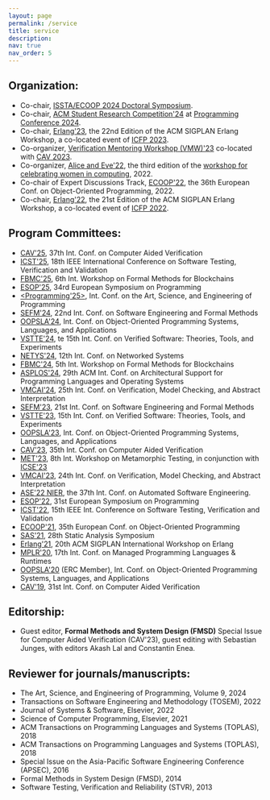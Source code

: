 ```yaml
---
layout: page
permalink: /service
title: service 
description:
nav: true
nav_order: 5
---
```


## Organization:

* Co-chair, [ISSTA/ECOOP 2024 Doctoral Symposium](https://2024.issta.org/track/issta-ecoop-2024-doctoral-symposium).
*  Co-chair, [ACM Student Research Competition'24](https://2024.programming-conference.org/track/programming-2024-SRC) at [Programming Conference 2024](https://2024.programming-conference.org/).
* Co-chair, [Erlang'23](https://icfp23.sigplan.org/home/erlang-2023#Call-for-Papers), the 22nd Edition of the ACM SIGPLAN Erlang Workshop, a co-located event of [ICFP 2023](https://icfp23.sigplan.org/).
* Co-organizer, [Verification Mentoring Workshop (VMW)'23](http://www.i-cav.org/2023/workshops/mentoring/) co-located with [CAV 2023](http://www.i-cav.org/2023/).
* Co-organizer, [Alice and Eve'22](https://alice-and-eve.github.io/2022/), the third edition of the [workshop for celebrating women in computing](https://www.utwente.nl/en/eemcs/aliceandeve/), 2022.
* Co-chair of Expert Discussions Track, [ECOOP'22](https://2022.ecoop.org/), the 36th European Conf. on Object-Oriented Programming, 2022.
* Co-chair, [Erlang'22](https://icfp22.sigplan.org/), the 21st Edition of the ACM SIGPLAN Erlang Workshop, a co-located event of [ICFP 2022](https://icfp22.sigplan.org/).


## Program Committees:

* [CAV'25](https://conferences.i-cav.org/2025/), 37th Int. Conf. on Computer Aided Verification
* [ICST'25](https://conf.researchr.org/home/icst-2025), 18th IEEE International Conference on Software Testing, Verification and Validation
* [FBMC'25](https://fmbc.gitlab.io/), 6th Int. Workshop on Formal Methods for Blockchains 
* [ESOP'25](https://etaps.org/2025/conferences/esop/), 34rd European Symposium on Programming
* [\<Programming'25\>](https://etaps.org/2025/conferences/esop/), Int. Conf. on the Art, Science, and Engineering of Programming
* [SEFM'24](https://sefm-conference.github.io/2024/), 22nd Int. Conf. on Software Engineering and Formal Methods 
* [OOPSLA'24](https://2024.splashcon.org/track/splash-2024-oopsla), Int. Conf. on Object-Oriented Programming Systems, Languages, and Applications 
* [VSTTE'24](https://www.soundandcomplete.org/vstte2024.html), te 15th Int. Conf. on Verified Software: Theories, Tools, and Experiments
* [NETYS'24](https://netys.net/), 12th Int. Conf. on Networked Systems
* [FBMC'24](https://fmbc.gitlab.io/), 5th Int. Workshop on Formal Methods for Blockchains 
* [ASPLOS'24](https://www.asplos-conference.org/asplos2024/), 29th ACM Int. Conf. on Architectural Support for Programming Languages and Operating Systems
* [VMCAI'24](https://popl24.sigplan.org/home/VMCAI-2024), 25th Int. Conf. on Verification, Model Checking, and Abstract Interpretation
* [SEFM'23](https://sefm-conference.github.io/2023/), 21st Int. Conf. on Software Engineering and Formal Methods 
* [VSTTE'23](http://www.wikicfp.com/cfp/servlet/event.showcfp?eventid=157136&copyownerid=74770), 15th Int. Conf. on Verified Software: Theories, Tools, and Experiments
* [OOPSLA'23](https://2023.splashcon.org/track/splash-2023-oopsla), Int. Conf. on Object-Oriented Programming Systems, Languages, and Applications 
* [CAV'23](http://www.i-cav.org/2023/), 35th Int. Conf. on Computer Aided Verification
* [MET'23](http://metwiki.net/MET23/index.html), 8th Int. Workshop on Metamorphic Testing, in conjunction with [ICSE'23](https://conf.researchr.org/home/icse-2023)
* [VMCAI'23](http://www.wikicfp.com/cfp/servlet/event.showcfp?eventid=167543&copyownerid=176516), 24th Int. Conf. on Verification, Model Checking, and Abstract Interpretation
* [ASE'22 NIER](https://conf.researchr.org/track/ase-2022/ase-2022-nier-track), the 37th Int. Conf. on Automated Software Engineering. 
* [ESOP'22](https://etaps.org/2022/esop), 31st European Symposium on Programming
* [ICST'22](https://icst2022.vrain.upv.es/), 15th IEEE Int. Conference on Software Testing, Verification and Validation 
* [ECOOP'21](https://2021.ecoop.org/), 35th European Conf. on Object-Oriented Programming 
* [SAS'21](https://conf.researchr.org/home/sas-2021), 28th Static Analysis Symposium 
* [Erlang'21](https://icfp21.sigplan.org/home/erlang-2021), 20th ACM SIGPLAN International Workshop on Erlang 
* [MPLR'20](https://mplr2020.cs.manchester.ac.uk/), 17th Int. Conf. on Managed Programming Languages & Runtimes 
* [OOPSLA'20](https://2020.splashcon.org/track/splash-2020-oopsla) (ERC Member), Int. Conf. on Object-Oriented Programming Systems, Languages, and Applications 
* [CAV'19](http://i-cav.org/2019/), 31st Int. Conf. on Computer Aided Verification 
<!-- AEC Member, * [ECOOP'19](https://2019.ecoop.org/) (AEC Member), Int. Conf. on The European COnference On Programming languages -->
<!-- * [EMSOFT'18](https://esweek.org/emsoft/), Int. Conf. on Embedded Software (EMSOFT) Work In Progress -->
<!-- AEC Member, * [CAV'18](http://cavconference.org/2018/) (AEC Member), Int. Conf. on Computer Aided Verification -->

## Editorship:

* Guest editor, **Formal Methods and System Design (FMSD)** Special Issue for Computer Aided Verification (CAV'23), guest editing with Sebastian Junges, with editors Akash Lal and Constantin Enea.


## Reviewer for journals/manuscripts:
* The Art, Science, and Engineering of Programming, Volume 9, 2024
* Transactions on Software Engineering and Methodology (TOSEM), 2022
* Journal of Systems & Software, Elsevier, 2022
* Science of Computer Programming, Elsevier, 2021
* ACM Transactions on Programming Languages and Systems (TOPLAS), 2018
* ACM Transactions on Programming Languages and Systems (TOPLAS), 2018
* Special Issue on the Asia-Pacific Software Engineering Conference (APSEC), 2016
* Formal Methods in System Design (FMSD), 2014
* Software Testing, Verification and Reliability (STVR), 2013


<!--
## Subreviewer in Conferences:
* Int. Conf. on Runtime Verification (RV'15)
* European Conf. on Computer Systems (EuroSys'15)
* Int. Symp. on Formal Methods (FM'15)
* Int. Conf. on Runtime Verification (RV'14)
* Int. Conf. on Software Engineering and Formal Methods (SEFM'14)
* India Software Engineering Conference (ISEC'14)
* Int. Conf. on Runtime verification (RV'13)
-->

